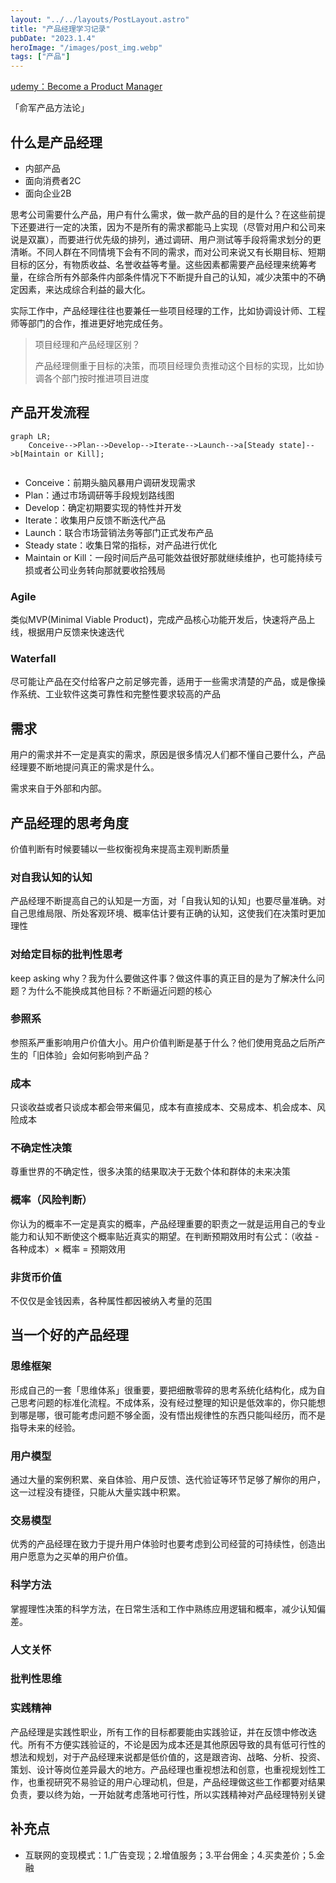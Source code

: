 ```yaml
---
layout: "../../layouts/PostLayout.astro"
title: "产品经理学习记录"
pubDate: "2023.1.4"
heroImage: "/images/post_img.webp"
tags: ["产品"]
---
```


[udemy：Become a Product Manager](https://www.udemy.com/course/become-a-product-manager-learn-the-skills-get-a-job/)

「俞军产品方法论」


## 什么是产品经理

- 内部产品
- 面向消费者2C
- 面向企业2B



思考公司需要什么产品，用户有什么需求，做一款产品的目的是什么？在这些前提下还要进行一定的决策，因为不是所有的需求都能马上实现（尽管对用户和公司来说是双赢），而要进行优先级的排列，通过调研、用户测试等手段将需求划分的更清晰。不同人群在不同情境下会有不同的需求，而对公司来说又有长期目标、短期目标的区分，有物质收益、名誉收益等考量。这些因素都需要产品经理来统筹考量，在综合所有外部条件内部条件情况下不断提升自己的认知，减少决策中的不确定因素，来达成综合利益的最大化。 

实际工作中，产品经理往往也要兼任一些项目经理的工作，比如协调设计师、工程师等部门的合作，推进更好地完成任务。



> 项目经理和产品经理区别？
>
> 产品经理侧重于目标的决策，而项目经理负责推动这个目标的实现，比如协调各个部门按时推进项目进度



## 产品开发流程

```mermaid
graph LR;
    Conceive-->Plan-->Develop-->Iterate-->Launch-->a[Steady state]-->b[Maintain or Kill];
    
```

- Conceive：前期头脑风暴用户调研发现需求
- Plan：通过市场调研等手段规划路线图
- Develop：确定初期要实现的特性并开发
- Iterate：收集用户反馈不断迭代产品
- Launch：联合市场营销法务等部门正式发布产品
- Steady state：收集日常的指标，对产品进行优化
- Maintain or Kill：一段时间后产品可能效益很好那就继续维护，也可能持续亏损或者公司业务转向那就要收拾残局



### Agile

类似MVP(Minimal Viable Product)，完成产品核心功能开发后，快速将产品上线，根据用户反馈来快速迭代

### Waterfall

尽可能让产品在交付给客户之前足够完善，适用于一些需求清楚的产品，或是像操作系统、工业软件这类可靠性和完整性要求较高的产品



## 需求

用户的需求并不一定是真实的需求，原因是很多情况人们都不懂自己要什么，产品经理要不断地提问真正的需求是什么。

需求来自于外部和内部。



## 产品经理的思考角度

价值判断有时候要辅以一些权衡视角来提高主观判断质量

### 对自我认知的认知

产品经理不断提高自己的认知是一方面，对「自我认知的认知」也要尽量准确。对自己思维局限、所处客观环境、概率估计要有正确的认知，这使我们在决策时更加理性



### 对给定目标的批判性思考

keep asking why？我为什么要做这件事？做这件事的真正目的是为了解决什么问题？为什么不能换成其他目标？不断逼近问题的核心



### 参照系

参照系严重影响用户价值大小。用户价值判断是基于什么？他们使用竞品之后所产生的「旧体验」会如何影响到产品？



### 成本

只谈收益或者只谈成本都会带来偏见，成本有直接成本、交易成本、机会成本、风险成本



### 不确定性决策

尊重世界的不确定性，很多决策的结果取决于无数个体和群体的未来决策



### 概率（风险判断）

你认为的概率不一定是真实的概率，产品经理重要的职责之一就是运用自己的专业能力和认知不断使这个概率贴近真实的期望。在判断预期效用时有公式：（收益 - 各种成本）× 概率 = 预期效用



### 非货币价值

不仅仅是金钱因素，各种属性都因被纳入考量的范围



## 当一个好的产品经理

### 思维框架

形成自己的一套「思维体系」很重要，要把细散零碎的思考系统化结构化，成为自己思考问题的标准化流程。不成体系，没有经过整理的知识是低效率的，你只能想到哪是哪，很可能考虑问题不够全面，没有悟出规律性的东西只能叫经历，而不是指导未来的经验。



### 用户模型

通过大量的案例积累、亲自体验、用户反馈、迭代验证等环节足够了解你的用户，这一过程没有捷径，只能从大量实践中积累。



### 交易模型

优秀的产品经理在致力于提升用户体验时也要考虑到公司经营的可持续性，创造出用户愿意为之买单的用户价值。



### 科学方法

掌握理性决策的科学方法，在日常生活和工作中熟练应用逻辑和概率，减少认知偏差。



### 人文关怀



### 批判性思维 



### 实践精神

产品经理是实践性职业，所有工作的目标都要能由实践验证，并在反馈中修改迭代。所有不方便实践验证的，不论是因为成本还是其他原因导致的具有低可行性的想法和规划，对于产品经理来说都是低价值的，这是跟咨询、战略、分析、投资、策划、设计等岗位差异最大的地方。产品经理也重视想法和创意，也重视规划性工作，也重视研究不易验证的用户心理动机，但是，产品经理做这些工作都要对结果负责，要以终为始，一开始就考虑落地可行性，所以实践精神对产品经理特别关键



## 补充点

- 互联网的变现模式：1.广告变现；2.增值服务；3.平台佣金；4.买卖差价；5.金融
